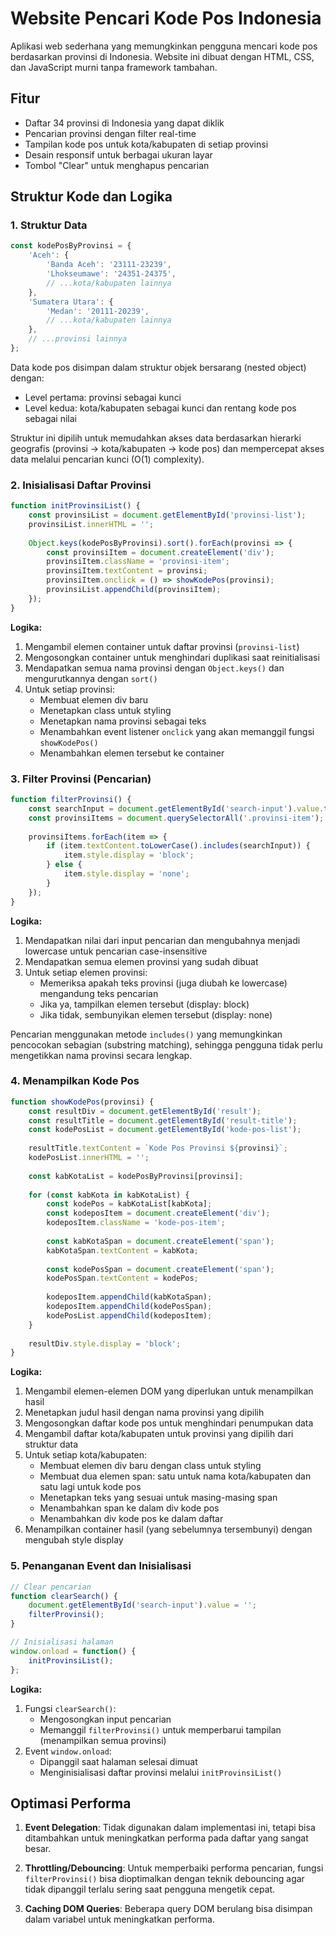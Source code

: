 # Website Pencari Kode Pos Indonesia

Aplikasi web sederhana yang memungkinkan pengguna mencari kode pos berdasarkan provinsi di Indonesia. Website ini dibuat dengan HTML, CSS, dan JavaScript murni tanpa framework tambahan.

## Fitur

- Daftar 34 provinsi di Indonesia yang dapat diklik
- Pencarian provinsi dengan filter real-time
- Tampilan kode pos untuk kota/kabupaten di setiap provinsi
- Desain responsif untuk berbagai ukuran layar
- Tombol "Clear" untuk menghapus pencarian

## Struktur Kode dan Logika

### 1. Struktur Data

```javascript
const kodePosByProvinsi = {
    'Aceh': {
        'Banda Aceh': '23111-23239',
        'Lhokseumawe': '24351-24375',
        // ...kota/kabupaten lainnya
    },
    'Sumatera Utara': {
        'Medan': '20111-20239',
        // ...kota/kabupaten lainnya
    },
    // ...provinsi lainnya
};
```

Data kode pos disimpan dalam struktur objek bersarang (nested object) dengan:
- Level pertama: provinsi sebagai kunci
- Level kedua: kota/kabupaten sebagai kunci dan rentang kode pos sebagai nilai

Struktur ini dipilih untuk memudahkan akses data berdasarkan hierarki geografis (provinsi → kota/kabupaten → kode pos) dan mempercepat akses data melalui pencarian kunci (O(1) complexity).

### 2. Inisialisasi Daftar Provinsi

```javascript
function initProvinsiList() {
    const provinsiList = document.getElementById('provinsi-list');
    provinsiList.innerHTML = '';
    
    Object.keys(kodePosByProvinsi).sort().forEach(provinsi => {
        const provinsiItem = document.createElement('div');
        provinsiItem.className = 'provinsi-item';
        provinsiItem.textContent = provinsi;
        provinsiItem.onclick = () => showKodePos(provinsi);
        provinsiList.appendChild(provinsiItem);
    });
}
```

**Logika:**
1. Mengambil elemen container untuk daftar provinsi (`provinsi-list`)
2. Mengosongkan container untuk menghindari duplikasi saat reinitialisasi
3. Mendapatkan semua nama provinsi dengan `Object.keys()` dan mengurutkannya dengan `sort()`
4. Untuk setiap provinsi:
   - Membuat elemen div baru
   - Menetapkan class untuk styling
   - Menetapkan nama provinsi sebagai teks
   - Menambahkan event listener `onclick` yang akan memanggil fungsi `showKodePos()`
   - Menambahkan elemen tersebut ke container

### 3. Filter Provinsi (Pencarian)

```javascript
function filterProvinsi() {
    const searchInput = document.getElementById('search-input').value.toLowerCase();
    const provinsiItems = document.querySelectorAll('.provinsi-item');
    
    provinsiItems.forEach(item => {
        if (item.textContent.toLowerCase().includes(searchInput)) {
            item.style.display = 'block';
        } else {
            item.style.display = 'none';
        }
    });
}
```

**Logika:**
1. Mendapatkan nilai dari input pencarian dan mengubahnya menjadi lowercase untuk pencarian case-insensitive
2. Mendapatkan semua elemen provinsi yang sudah dibuat
3. Untuk setiap elemen provinsi:
   - Memeriksa apakah teks provinsi (juga diubah ke lowercase) mengandung teks pencarian
   - Jika ya, tampilkan elemen tersebut (display: block)
   - Jika tidak, sembunyikan elemen tersebut (display: none)

Pencarian menggunakan metode `includes()` yang memungkinkan pencocokan sebagian (substring matching), sehingga pengguna tidak perlu mengetikkan nama provinsi secara lengkap.

### 4. Menampilkan Kode Pos

```javascript
function showKodePos(provinsi) {
    const resultDiv = document.getElementById('result');
    const resultTitle = document.getElementById('result-title');
    const kodePosList = document.getElementById('kode-pos-list');
    
    resultTitle.textContent = `Kode Pos Provinsi ${provinsi}`;
    kodePosList.innerHTML = '';
    
    const kabKotaList = kodePosByProvinsi[provinsi];
    
    for (const kabKota in kabKotaList) {
        const kodePos = kabKotaList[kabKota];
        const kodeposItem = document.createElement('div');
        kodeposItem.className = 'kode-pos-item';
        
        const kabKotaSpan = document.createElement('span');
        kabKotaSpan.textContent = kabKota;
        
        const kodePosSpan = document.createElement('span');
        kodePosSpan.textContent = kodePos;
        
        kodeposItem.appendChild(kabKotaSpan);
        kodeposItem.appendChild(kodePosSpan);
        kodePosList.appendChild(kodeposItem);
    }
    
    resultDiv.style.display = 'block';
}
```

**Logika:**
1. Mengambil elemen-elemen DOM yang diperlukan untuk menampilkan hasil
2. Menetapkan judul hasil dengan nama provinsi yang dipilih
3. Mengosongkan daftar kode pos untuk menghindari penumpukan data
4. Mengambil daftar kota/kabupaten untuk provinsi yang dipilih dari struktur data
5. Untuk setiap kota/kabupaten:
   - Membuat elemen div baru dengan class untuk styling
   - Membuat dua elemen span: satu untuk nama kota/kabupaten dan satu lagi untuk kode pos
   - Menetapkan teks yang sesuai untuk masing-masing span
   - Menambahkan span ke dalam div kode pos
   - Menambahkan div kode pos ke dalam daftar
6. Menampilkan container hasil (yang sebelumnya tersembunyi) dengan mengubah style display

### 5. Penanganan Event dan Inisialisasi

```javascript
// Clear pencarian
function clearSearch() {
    document.getElementById('search-input').value = '';
    filterProvinsi();
}

// Inisialisasi halaman
window.onload = function() {
    initProvinsiList();
};
```

**Logika:**
1. Fungsi `clearSearch()`:
   - Mengosongkan input pencarian
   - Memanggil `filterProvinsi()` untuk memperbarui tampilan (menampilkan semua provinsi)
2. Event `window.onload`:
   - Dipanggil saat halaman selesai dimuat
   - Menginisialisasi daftar provinsi melalui `initProvinsiList()`

## Optimasi Performa

1. **Event Delegation**: Tidak digunakan dalam implementasi ini, tetapi bisa ditambahkan untuk meningkatkan performa pada daftar yang sangat besar.

2. **Throttling/Debouncing**: Untuk memperbaiki performa pencarian, fungsi `filterProvinsi()` bisa dioptimalkan dengan teknik debouncing agar tidak dipanggil terlalu sering saat pengguna mengetik cepat.

3. **Caching DOM Queries**: Beberapa query DOM berulang bisa disimpan dalam variabel untuk meningkatkan performa.
